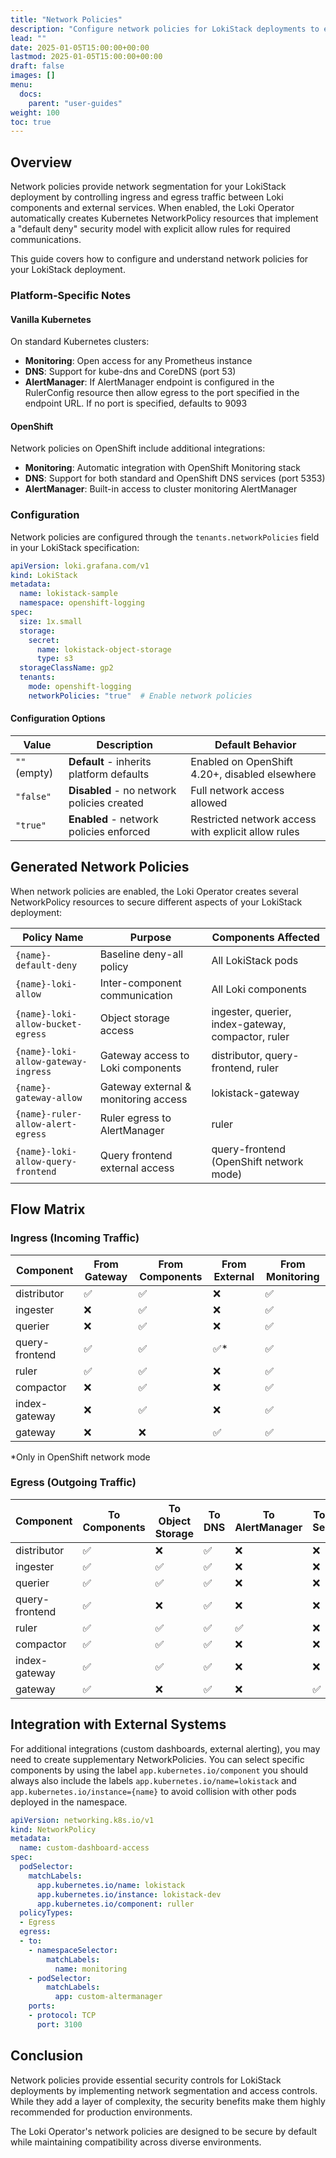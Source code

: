 ```yaml
---
title: "Network Policies"
description: "Configure network policies for LokiStack deployments to enhance security through network segmentation"
lead: ""
date: 2025-01-05T15:00:00+00:00
lastmod: 2025-01-05T15:00:00+00:00
draft: false
images: []
menu:
  docs:
    parent: "user-guides"
weight: 100
toc: true
---
```


## Overview

Network policies provide network segmentation for your LokiStack deployment by controlling ingress and egress traffic between Loki components and external services. When enabled, the Loki Operator automatically creates Kubernetes NetworkPolicy resources that implement a "default deny" security model with explicit allow rules for required communications.

This guide covers how to configure and understand network policies for your LokiStack deployment.

### Platform-Specific Notes

#### Vanilla Kubernetes

On standard Kubernetes clusters:

- **Monitoring**: Open access for any Prometheus instance
- **DNS**: Support for kube-dns and CoreDNS (port 53)
- **AlertManager**: If AlertManager endpoint is configured in the RulerConfig resource then allow egress to the port specified in the endpoint URL. If no port is specified, defaults to 9093

#### OpenShift

Network policies on OpenShift include additional integrations:

- **Monitoring**: Automatic integration with OpenShift Monitoring stack
- **DNS**: Support for both standard and OpenShift DNS services (port 5353)
- **AlertManager**: Built-in access to cluster monitoring AlertManager

### Configuration

Network policies are configured through the `tenants.networkPolicies` field in your LokiStack specification:

```yaml
apiVersion: loki.grafana.com/v1
kind: LokiStack
metadata:
  name: lokistack-sample
  namespace: openshift-logging
spec:
  size: 1x.small
  storage:
    secret:
      name: lokistack-object-storage
      type: s3
  storageClassName: gp2
  tenants:
    mode: openshift-logging
    networkPolicies: "true"  # Enable network policies
```

#### Configuration Options

| Value | Description | Default Behavior |
|-------|-------------|------------------|
| `""` (empty) | **Default** - inherits platform defaults | Enabled on OpenShift 4.20+, disabled elsewhere |
| `"false"` | **Disabled** - no network policies created | Full network access allowed |
| `"true"` | **Enabled** - network policies enforced | Restricted network access with explicit allow rules |

## Generated Network Policies

When network policies are enabled, the Loki Operator creates several NetworkPolicy resources to secure different aspects of your LokiStack deployment:

| Policy Name | Purpose | Components Affected |
|-------------|---------|-------------------|
| `{name}-default-deny` | Baseline deny-all policy | All LokiStack pods |
| `{name}-loki-allow` | Inter-component communication | All Loki components |
| `{name}-loki-allow-bucket-egress` | Object storage access | ingester, querier, index-gateway, compactor, ruler |
| `{name}-loki-allow-gateway-ingress` | Gateway access to Loki components | distributor, query-frontend, ruler |
| `{name}-gateway-allow` | Gateway external & monitoring access | lokistack-gateway |
| `{name}-ruler-allow-alert-egress` | Ruler egress to AlertManager | ruler |
| `{name}-loki-allow-query-frontend` | Query frontend external access | query-frontend (OpenShift network mode) |

## Flow Matrix

### Ingress (Incoming Traffic)

| Component | From Gateway | From Components | From External | From Monitoring |
|-----------|--------------|-----------------|---------------|-----------------|
| distributor | ✅ | ✅ | ❌ | ✅ |
| ingester | ❌ | ✅ | ❌ | ✅ |
| querier | ❌ | ✅ | ❌ | ✅ |
| query-frontend | ✅ | ✅ | ✅* | ✅ |
| ruler | ✅ | ✅ | ❌ | ✅ |
| compactor | ❌ | ✅ | ❌ | ✅ |
| index-gateway | ❌ | ✅ | ❌ | ✅ |
| gateway | ❌ | ❌ | ✅ | ✅ |

*Only in OpenShift network mode

### Egress (Outgoing Traffic)

| Component | To Components | To Object Storage | To DNS | To AlertManager | To API Server |
|-----------|---------------|-------------------|--------|-----------------|---------------|
| distributor | ✅ | ❌ | ✅ | ❌ | ❌ |
| ingester | ✅ | ✅ | ✅ | ❌ | ❌ |
| querier | ✅ | ✅ | ✅ | ❌ | ❌ |
| query-frontend | ✅ | ❌ | ✅ | ❌ | ❌ |
| ruler | ✅ | ✅ | ✅ | ✅ | ❌ |
| compactor | ✅ | ✅ | ✅ | ❌ | ❌ |
| index-gateway | ✅ | ✅ | ✅ | ❌ | ❌ |
| gateway | ✅ | ❌ | ✅ | ❌ | ✅ |

## Integration with External Systems

For additional integrations (custom dashboards, external alerting), you may need to create supplementary NetworkPolicies. You can select specific components by using the label `app.kubernetes.io/component` you should always also include the labels `app.kubernetes.io/name=lokistack` and `app.kubernetes.io/instance={name}` to avoid collision with other pods deployed in the namespace.

```yaml
apiVersion: networking.k8s.io/v1
kind: NetworkPolicy
metadata:
  name: custom-dashboard-access
spec:
  podSelector:
    matchLabels:
      app.kubernetes.io/name: lokistack
      app.kubernetes.io/instance: lokistack-dev
      app.kubernetes.io/component: ruller
  policyTypes:
  - Egress
  egress:
  - to:
    - namespaceSelector:
        matchLabels:
          name: monitoring
    - podSelector:
        matchLabels:
          app: custom-altermanager
    ports:
    - protocol: TCP
      port: 3100
```

## Conclusion

Network policies provide essential security controls for LokiStack deployments by implementing network segmentation and access controls. While they add a layer of complexity, the security benefits make them highly recommended for production environments.

The Loki Operator's network policies are designed to be secure by default while maintaining compatibility across diverse environments.
